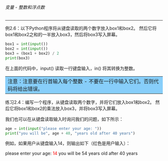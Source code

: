 ###### 变量 - 整数和浮点数
---

例2.6：以下Python程序将从键盘读取的两个数字放入box1和box2。 然后它将box1和box2之和的一半放入box3，然后将box3写入屏幕。
```python
box1 = int(input())
box2 = int(input())
box3 = (box1 + box2) / 2
print(box3)
```

在上面的代码中，input() 读取一行键盘输入，in() 将其转换为整数。

<table><tr><td bgcolor=#87CEFA>注意：注意要在行首输入每个整数 - 不要在一行中输入它们。否则代码将给出错误。
</td></tr></table>


练习2.4：编写一个程序，从键盘读取两个数字，并将它们放入box1和box2。 然后它将box1和box2的乘法放入box3，并将box3写入屏幕。

我们也可以在从键盘读取输入时询问我们的问题，如下所示：

```python
age = int(input("please enter your age: "))
print("you will be", age + 40, "years old after 40 years")
```

例如，如果用户从键盘输入14，则输出如下（红色是用户输入）：

please enter your age: <font color=red>14</font>
you will be 54 years old after 40 years


